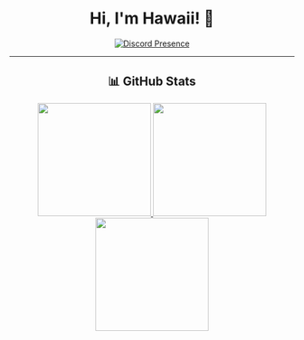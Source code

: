 <div align="center">
  
  <h1>Hi, I'm Hawaii! 👋</h1>
  
  <a href="https://discord.com/users/871026972355096587">
    <img src="https://lanyard.cnrad.dev/api/871026972355096587?bg=3e3b5f" alt="Discord Presence"/>
  </a>
  
</div>

---

<h2 align="center">📊 GitHub Stats</h2>

<div align="center">

  <a href="https://github.com/buttercat007">
    <img src="https://github-readme-stats-buttercat007.vercel.app/api?username=buttercat007&show_icons=true&theme=github_dark&hide_border=false&count_private=true" height="200"/>
  </a>

  <a href="https://github.com/buttercat007">
    <img src="https://github-readme-stats-buttercat007.vercel.app/api/top-langs/?username=buttercat007&theme=dracula&layout=compact&hide_border=false" height="200"/>
  </a>

  <a href="https://github.com/buttercat007">
    <img src="https://github-readme-streak-stats.herokuapp.com/?user=buttercat007&theme=tokyonight&hide_border=false" height="200"/>
  </a>

</div>
